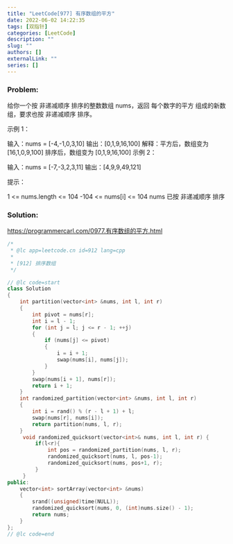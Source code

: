 ```yaml
---
title: "LeetCode[977] 有序数组的平方"
date: 2022-06-02 14:22:35
tags: [双指针]
categories: [LeetCode]
description: ""
slug: ""
authors: []
externalLink: ""
series: []
---
```


### Problem:

给你一个按 非递减顺序 排序的整数数组 nums，返回 每个数字的平方 组成的新数组，要求也按 非递减顺序 排序。

 

示例 1：

输入：nums = [-4,-1,0,3,10]
输出：[0,1,9,16,100]
解释：平方后，数组变为 [16,1,0,9,100]
排序后，数组变为 [0,1,9,16,100]
示例 2：

输入：nums = [-7,-3,2,3,11]
输出：[4,9,9,49,121]


提示：

1 <= nums.length <= 104
-104 <= nums[i] <= 104
nums 已按 非递减顺序 排序




<!--more-->

### Solution:

https://programmercarl.com/0977.有序数组的平方.html

```cpp
/*
 * @lc app=leetcode.cn id=912 lang=cpp
 *
 * [912] 排序数组
 */

// @lc code=start
class Solution
{
    int partition(vector<int> &nums, int l, int r)
    {
        int pivot = nums[r];
        int i = l - 1;
        for (int j = l; j <= r - 1; ++j)
        {
            if (nums[j] <= pivot)
            {
                i = i + 1;
                swap(nums[i], nums[j]);
            }
        }
        swap(nums[i + 1], nums[r]);
        return i + 1;
    }
    int randomized_partition(vector<int> &nums, int l, int r)
    {
        int i = rand() % (r - l + 1) + l;
        swap(nums[r], nums[i]);
        return partition(nums, l, r);
    }
     void randomized_quicksort(vector<int>& nums, int l, int r) {
         if(l<r){
             int pos = randomized_partition(nums, l, r);
             randomized_quicksort(nums, l, pos-1);
             randomized_quicksort(nums, pos+1, r);
         }
     }
public:
    vector<int> sortArray(vector<int> &nums)
    {
        srand((unsigned)time(NULL));
        randomized_quicksort(nums, 0, (int)nums.size() - 1);
        return nums;
    }
}; 
// @lc code=end

```